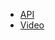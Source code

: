 - [API](https://pypi.org/project/youtube-transcript-api/)
- [Video](https://www.youtube.com/watch?v=TCH_1BHY58I)